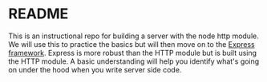 # README

This is an instructional repo for building a server with the node http module. We will use this to practice the basics but will then move on to the [Express framework](https://expressjs.com/). Express is more robust than the HTTP module but is built using the HTTP module. A basic understanding will help you identify what's going on under the hood when you write server side code.
